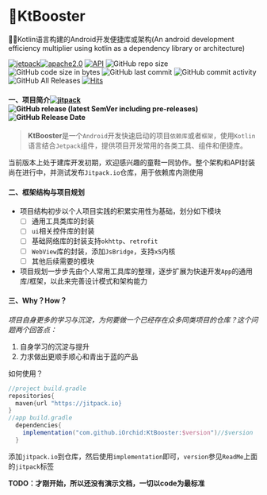 # 🚀KtBooster

🚀🚀Kotlin语言构建的Android开发便捷库或架构(An android development efficiency multiplier using kotlin as a dependency library or architecture)

[![jetpack](https://img.shields.io/badge/志威-KtBooster-brightgreen.svg)](https://github.com/iOrchid/KtBooster)[![apache2.0](https://img.shields.io/badge/license-apache2.0-brightgreen.svg)](./LICENSE) [![API](https://img.shields.io/badge/API-21%2B-brightgreen.svg?style=flat)](https://android-arsenal.com/api?level=21) ![GitHub repo size](https://img.shields.io/github/repo-size/iOrchid/KtBooster.svg?style=flat-square) ![GitHub code size in bytes](https://img.shields.io/github/languages/code-size/iOrchid/KtBooster) ![GitHub last commit](https://img.shields.io/github/last-commit/iOrchid/KtBooster.svg?style=flat-square) ![GitHub commit activity](https://img.shields.io/github/commit-activity/m/iOrchid/KtBooster.svg?style=flat-square)![GitHub All Releases](https://img.shields.io/github/downloads/iOrchid/KtBooster/total) [![Hits](https://hits.seeyoufarm.com/api/count/incr/badge.svg?url=https%3A%2F%2Fgithub.com%2FiOrchid%2FKtBooster&count_bg=%2379C83D&title_bg=%23555555&icon=&icon_color=%23E7E7E7&title=Hits&edge_flat=false)](https://github.com/iOrchid/KtBooster)

#### 一、项目简介[![jitpack](https://jitpack.io/v/iOrchid/KtBooster.svg)](https://jitpack.io/#iOrchid/KtBooster)![GitHub release (latest SemVer including pre-releases)](https://img.shields.io/github/v/release/iOrchid/KtBooster?include_prereleases)![GitHub Release Date](https://img.shields.io/github/release-date-pre/iOrchid/KtBooster.svg?color=orange&style=flat-square)

> **KtBooster**是一个`Android`开发快速启动的项目`依赖库`或者`框架`，使用`Kotlin`语言结合`Jetpack`组件，提供项目开发常用的各类工具、组件和便捷库。

当前版本上处于建库开发初期，欢迎感兴趣的童鞋一同协作。整个架构和API封装尚在进行中，并测试发布`Jitpack.io`仓库，用于依赖库内测使用

#### 二、框架结构与项目规划

- 项目结构初步以个人项目实践的积累实用性为基础，划分如下模块
  - [ ] 通用工具类库的封装
  - [ ] `ui`相关控件库的封装
  - [ ] 基础网络库的封装支持`okhttp`、`retrofit`
  - [ ] `WebView`库的封装，添加`JsBridge`，支持`x5`内核
  - [ ] 其他后续需要的模块
- 项目规划一步步先由个人常用工具库的整理，逐步扩展为快速开发`App`的通用库/框架，以此来完善设计模式和架构能力

#### 三、Why？How？

*项目自身更多的学习与沉淀，为何要做一个已经存在众多同类项目的仓库？这个问题两个回答点：*

1. 自身学习的沉淀与提升
2. 力求做出更顺手顺心和青出于蓝的产品

如何使用？

```groovy
//project build.gradle
repositories{
  maven{url "https://jitpack.io}
}
//app build.gradle
  dependencies{
    implementation("com.github.iOrchid:KtBooster:$version")//$version
  }
```

添加`jitpack.io`到仓库，然后使用`implementation`即可，`version`参见`ReadMe`上面的`jitpack`标签

**TODO：才刚开始，所以还没有演示文档，一切以code为最标准**

